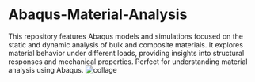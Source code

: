 # Abaqus-Material-Analysis
This repository features Abaqus models and simulations focused on the static and dynamic analysis of bulk and composite materials. It explores material behavior under different loads, providing insights into structural responses and mechanical properties. Perfect for understanding material analysis using Abaqus.
![collage](https://github.com/user-attachments/assets/4db235c1-40ea-4334-b734-5715c77ec1a4)
